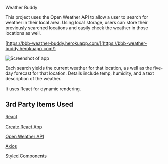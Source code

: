 Weather Buddy

This project uses the Open Weather API to allow a user to search for weather in their local area.  Using local storage, users can store their previously searched locations and easily check the weather in those locations as well.

[https://bbb-weather-buddy.herokuapp.com/](https://bbb-weather-buddy.herokuapp.com/)

![Screenshot of app](https://bbb-weather-buddy.herokuapp.com/)

Each search yields the current weather for that location, as well as the five-day forecast for that location.  Details include temp, humidity, and a text description of the weather.

It uses React for dynamic rendering.

## 3rd Party Items Used

[React](https://reactjs.org/)

[Create React App](https://github.com/facebook/create-react-app)

[Open Weather API](https://openweathermap.org/api)

[Axios](https://www.npmjs.com/package/axios)

[Styled Components](https://www.npmjs.com/package/styled-components)
